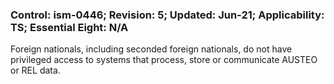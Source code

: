 ### Control: ism-0446; Revision: 5; Updated: Jun-21; Applicability: TS; Essential Eight: N/A
<p>Foreign nationals, including seconded foreign nationals, do not have privileged access to systems that process, store or communicate AUSTEO or REL data.</p>